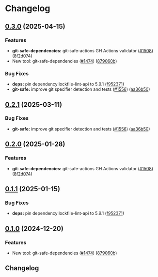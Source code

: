 # Changelog

## [0.3.0](https://github.com/kev-daniell/LavaMoat-ESM/compare/git-safe-dependencies-v0.2.1...git-safe-dependencies-v0.3.0) (2025-04-15)


### Features

* **git-safe-dependencies:** git-safe-actions GH Actions validator ([#1508](https://github.com/kev-daniell/LavaMoat-ESM/issues/1508)) ([8f2d074](https://github.com/kev-daniell/LavaMoat-ESM/commit/8f2d0740ce45fc62b6d0e87b5578f69e98b11480))
* New tool: git-safe-dependencies ([#1474](https://github.com/kev-daniell/LavaMoat-ESM/issues/1474)) ([879060b](https://github.com/kev-daniell/LavaMoat-ESM/commit/879060bc6cd6887e560f8ad0bba31f9f3b02e018))


### Bug Fixes

* **deps:** pin dependency lockfile-lint-api to 5.9.1 ([f952371](https://github.com/kev-daniell/LavaMoat-ESM/commit/f952371cfe802f111f53d50180861c19389ba1b7))
* **git-safe:** improve git specifier detection and tests ([#1556](https://github.com/kev-daniell/LavaMoat-ESM/issues/1556)) ([aa36b50](https://github.com/kev-daniell/LavaMoat-ESM/commit/aa36b507fcdc8eda6326bb243a36ae1b7611e6cd))

## [0.2.1](https://github.com/LavaMoat/LavaMoat/compare/git-safe-dependencies-v0.2.0...git-safe-dependencies-v0.2.1) (2025-03-11)


### Bug Fixes

* **git-safe:** improve git specifier detection and tests ([#1556](https://github.com/LavaMoat/LavaMoat/issues/1556)) ([aa36b50](https://github.com/LavaMoat/LavaMoat/commit/aa36b507fcdc8eda6326bb243a36ae1b7611e6cd))

## [0.2.0](https://github.com/LavaMoat/LavaMoat/compare/git-safe-dependencies-v0.1.1...git-safe-dependencies-v0.2.0) (2025-01-28)


### Features

* **git-safe-dependencies:** git-safe-actions GH Actions validator ([#1508](https://github.com/LavaMoat/LavaMoat/issues/1508)) ([8f2d074](https://github.com/LavaMoat/LavaMoat/commit/8f2d0740ce45fc62b6d0e87b5578f69e98b11480))

## [0.1.1](https://github.com/LavaMoat/LavaMoat/compare/git-safe-dependencies-v0.1.0...git-safe-dependencies-v0.1.1) (2025-01-15)


### Bug Fixes

* **deps:** pin dependency lockfile-lint-api to 5.9.1 ([f952371](https://github.com/LavaMoat/LavaMoat/commit/f952371cfe802f111f53d50180861c19389ba1b7))

## [0.1.0](https://github.com/LavaMoat/LavaMoat/compare/git-safe-dependencies-v0.0.0...git-safe-dependencies-v0.1.0) (2024-12-20)


### Features

* New tool: git-safe-dependencies ([#1474](https://github.com/LavaMoat/LavaMoat/issues/1474)) ([879060b](https://github.com/LavaMoat/LavaMoat/commit/879060bc6cd6887e560f8ad0bba31f9f3b02e018))

## Changelog

